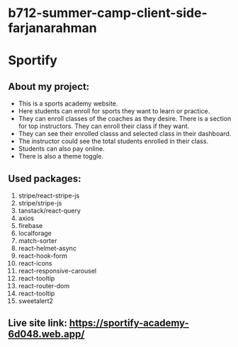 # b712-summer-camp-client-side-farjanarahman

# Sportify

## About my project:
* This is a sports academy website.
* Here students can enroll for sports they want to learn or practice.
* They can enroll classes of the coaches as they desire. There is a section for top instructors. They can enroll their class if they want.
* They can see their enrolled classs and selected class in their dashboard.
* The instructor could see the total students enrolled in their class.
* Students can also pay online.
* There is also a theme toggle.

## Used packages:
1. stripe/react-stripe-js
2. stripe/stripe-js
3. tanstack/react-query
4. axios
5. firebase
6. localforage
7. match-sorter
8. react-helmet-async
9. react-hook-form
10. react-icons
11. react-responsive-carousel
12. react-tooltip
13. react-router-dom
14. react-tooltip
15. sweetalert2

## Live site link: https://sportify-academy-6d048.web.app/